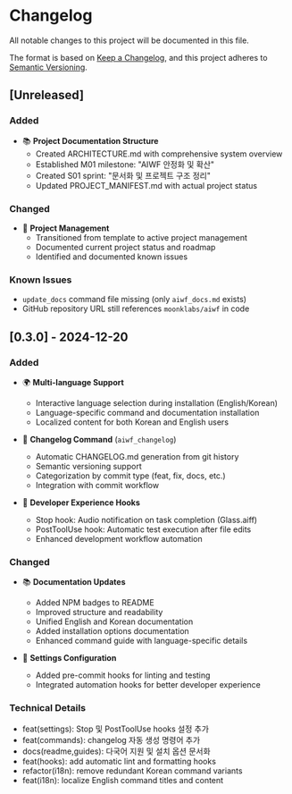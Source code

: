 # Changelog

All notable changes to this project will be documented in this file.

The format is based on [Keep a Changelog](https://keepachangelog.com/en/1.0.0/),
and this project adheres to [Semantic Versioning](https://semver.org/spec/v2.0.0.html).

## [Unreleased]

### Added
- 📚 **Project Documentation Structure**
  - Created ARCHITECTURE.md with comprehensive system overview
  - Established M01 milestone: "AIWF 안정화 및 확산"
  - Created S01 sprint: "문서화 및 프로젝트 구조 정리"
  - Updated PROJECT_MANIFEST.md with actual project status

### Changed
- 🔧 **Project Management**
  - Transitioned from template to active project management
  - Documented current project status and roadmap
  - Identified and documented known issues

### Known Issues
- `update_docs` command file missing (only `aiwf_docs.md` exists)
- GitHub repository URL still references `moonklabs/aiwf` in code

## [0.3.0] - 2024-12-20

### Added
- 🌍 **Multi-language Support**
  - Interactive language selection during installation (English/Korean)
  - Language-specific command and documentation installation
  - Localized content for both Korean and English users
  
- 📝 **Changelog Command** (`aiwf_changelog`)
  - Automatic CHANGELOG.md generation from git history
  - Semantic versioning support
  - Categorization by commit type (feat, fix, docs, etc.)
  - Integration with commit workflow
  
- 🔔 **Developer Experience Hooks**
  - Stop hook: Audio notification on task completion (Glass.aiff)
  - PostToolUse hook: Automatic test execution after file edits
  - Enhanced development workflow automation

### Changed
- 📚 **Documentation Updates**
  - Added NPM badges to README
  - Improved structure and readability
  - Unified English and Korean documentation
  - Added installation options documentation
  - Enhanced command guide with language-specific details

- 🔧 **Settings Configuration**
  - Added pre-commit hooks for linting and testing
  - Integrated automation hooks for better developer experience

### Technical Details
- feat(settings): Stop 및 PostToolUse hooks 설정 추가
- feat(commands): changelog 자동 생성 명령어 추가  
- docs(readme,guides): 다국어 지원 및 설치 옵션 문서화
- feat(hooks): add automatic lint and formatting hooks
- refactor(i18n): remove redundant Korean command variants
- feat(i18n): localize English command titles and content
